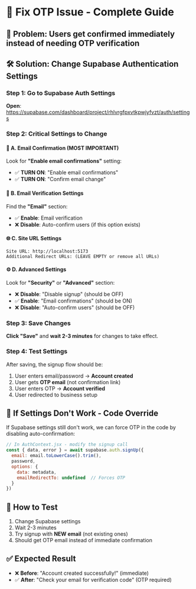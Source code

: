 # 🔧 Fix OTP Issue - Complete Guide

## 🎯 **Problem**: Users get confirmed immediately instead of needing OTP verification

## 🛠️ **Solution**: Change Supabase Authentication Settings

### **Step 1: Go to Supabase Auth Settings**
**Open**: https://supabase.com/dashboard/project/rhlvrgfpxvtkpwjyfvzt/auth/settings

### **Step 2: Critical Settings to Change**

#### **📧 A. Email Confirmation (MOST IMPORTANT)**
Look for **"Enable email confirmations"** setting:
- ✅ **TURN ON**: "Enable email confirmations" 
- ✅ **TURN ON**: "Confirm email change"

#### **🔐 B. Email Verification Settings**
Find the **"Email"** section:
- ✅ **Enable**: Email verification
- ❌ **Disable**: Auto-confirm users (if this option exists)

#### **🌐 C. Site URL Settings**
```
Site URL: http://localhost:5173
Additional Redirect URLs: (LEAVE EMPTY or remove all URLs)
```

#### **⚙️ D. Advanced Settings**
Look for **"Security"** or **"Advanced"** section:
- ❌ **Disable**: "Disable signup" (should be OFF)
- ✅ **Enable**: "Email confirmations" (should be ON)
- ❌ **Disable**: "Auto-confirm users" (should be OFF)

### **Step 3: Save Changes**
**Click "Save"** and **wait 2-3 minutes** for changes to take effect.

### **Step 4: Test Settings**
After saving, the signup flow should be:
1. User enters email/password → **Account created**
2. User gets **OTP email** (not confirmation link)
3. User enters OTP → **Account verified**
4. User redirected to business setup

## 🚨 **If Settings Don't Work - Code Override**

If Supabase settings still don't work, we can force OTP in the code by disabling auto-confirmation:

```javascript
// In AuthContext.jsx - modify the signup call
const { data, error } = await supabase.auth.signUp({
  email: email.toLowerCase().trim(),
  password,
  options: {
    data: metadata,
    emailRedirectTo: undefined  // Forces OTP
  }
})
```

## 🧪 **How to Test**
1. Change Supabase settings
2. Wait 2-3 minutes
3. Try signup with **NEW email** (not existing ones)
4. Should get OTP email instead of immediate confirmation

## ✅ **Expected Result**
- ❌ **Before**: "Account created successfully!" (immediate)
- ✅ **After**: "Check your email for verification code" (OTP required) 